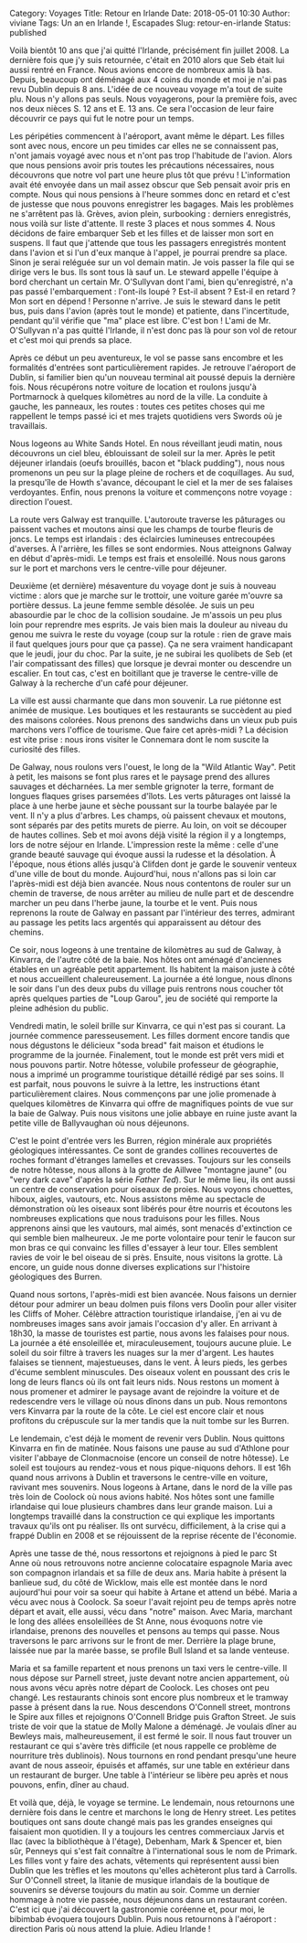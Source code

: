 Category: Voyages
Title: Retour en Irlande
Date: 2018-05-01 10:30
Author: viviane
Tags: Un an en Irlande !, Escapades
Slug: retour-en-irlande
Status: published

Voilà bientôt 10 ans que j'ai quitté l'Irlande, précisément fin juillet 2008. La dernière fois que j'y suis retournée, c'était en 2010 alors que Seb était lui aussi rentré en France. Nous avions encore de nombreux amis là bas. Depuis, beaucoup ont déménagé aux 4 coins du monde et moi je n'ai pas revu Dublin depuis 8 ans. L'idée de ce nouveau voyage m'a tout de suite plu. Nous n'y allons pas seuls. Nous voyagerons, pour la première fois, avec nos deux nièces S. 12 ans et E. 13 ans. Ce sera l'occasion de leur faire découvrir ce pays qui fut le notre pour un temps.

Les péripéties commencent à l'aéroport, avant même le départ. Les filles sont avec nous, encore un peu timides car elles ne se connaissent pas, n'ont jamais voyagé avec nous et n'ont pas trop l'habitude de l'avion. Alors que nous pensions avoir pris toutes les précautions nécessaires, nous découvrons que notre vol part une heure plus tôt que prévu ! L'information avait été envoyée dans un mail assez obscur que Seb pensait avoir pris en compte. Nous qui nous pensions à l'heure sommes donc en retard et c'est de justesse que nous pouvons enregistrer les bagages. Mais les problèmes ne s'arrêtent pas là. Grèves, avion plein, surbooking : derniers enregistrés, nous voilà sur liste d'attente. Il reste 3 places et nous sommes 4. Nous décidons de faire embarquer Seb et les filles et de laisser mon sort en suspens. Il faut que j'attende que tous les passagers enregistrés montent dans l'avion et si l'un d'eux manque à l'appel, je pourrai prendre sa place. Sinon je serai reléguée sur un vol demain matin. Je vois passer la file qui se dirige vers le bus. Ils sont tous là sauf un. Le steward appelle l'équipe à bord cherchant un certain Mr. O'Sullyvan dont l'ami, bien qu'enregistré, n'a pas passé l'embarquement : l'ont-ils loupé ? Est-il absent ? Est-il en retard ?  Mon sort en dépend ! Personne n'arrive. Je suis le steward dans le petit bus, puis dans l'avion (après tout le monde) et patiente, dans l'incertitude, pendant qu'il vérifie que "ma" place est libre. C'est bon ! L'ami de Mr. O'Sullyvan n'a pas quitté l'Irlande, il n'est donc pas là pour son vol de retour et c'est moi qui prends sa place.

Après ce début un peu aventureux, le vol se passe sans encombre et les formalités d'entrées sont particulièrement rapides. Je retrouve l'aéroport de Dublin, si familier bien qu'un nouveau terminal ait poussé depuis la dernière fois. Nous récupérons notre voiture de location et roulons jusqu'à Portmarnock à quelques kilomètres au nord de la ville. La conduite à gauche, les panneaux, les routes : toutes ces petites choses qui me rappellent le temps passé ici et mes trajets quotidiens vers Swords où je travaillais.

Nous logeons au White Sands Hotel. En nous réveillant jeudi matin, nous découvrons un ciel bleu, éblouissant de soleil sur la mer. Après le petit déjeuner irlandais  (oeufs brouillés, bacon et "black pudding"), nous nous promenons un peu sur la plage pleine de rochers et de coquillages. Au sud, la presqu'île de Howth s'avance, découpant le ciel et la mer de ses falaises verdoyantes. Enfin, nous prenons la voiture et commençons notre voyage : direction l'ouest.

La route vers Galway est tranquille. L'autoroute traverse les pâturages ou paissent vaches et moutons ainsi que les champs de tourbe fleuris de joncs. Le temps est irlandais : des éclaircies lumineuses entrecoupées d'averses. À l'arrière, les filles se sont endormies. Nous atteignons Galway en début d'après-midi. Le temps est frais et ensoleillé. Nous nous garons sur le port et marchons vers le centre-ville pour déjeuner.

Deuxième (et dernière) mésaventure du voyage dont je suis à nouveau victime : alors que je marche sur le trottoir, une voiture garée m'ouvre sa portière dessus. La jeune femme semble désolée. Je suis un peu abasourdie par le choc de la collision soudaine. Je m'assois un peu plus loin pour reprendre mes esprits. Je vais bien mais la douleur au niveau du genou me suivra le reste du voyage  (coup sur la rotule : rien de grave mais il faut quelques jours pour que ça passe). Ça ne sera vraiment handicapant que le jeudi, jour du choc. Par la suite, je ne subirai les quolibets de Seb (et l'air compatissant des filles) que lorsque je devrai monter ou descendre un escalier. En tout cas, c'est en boitillant que je traverse le centre-ville de Galway à la recherche d'un café pour déjeuner.

La ville est aussi charmante que dans mon souvenir. La rue piétonne est animée de musique. Les boutiques et les restaurants se succèdent au pied des maisons colorées. Nous prenons des sandwichs dans un vieux pub puis marchons vers l'office de tourisme. Que faire cet après-midi ?  La décision est vite prise : nous irons visiter le Connemara dont le nom suscite la curiosité des filles.

De Galway, nous roulons vers l'ouest, le long de la "Wild Atlantic Way". Petit à petit, les maisons se font plus rares et le paysage prend des allures sauvages et décharnées. La mer semble grignoter la terre, formant de longues flaques grises parsemées d'îlots. Les verts pâturages ont laissé la place à une herbe jaune et sèche poussant sur la tourbe balayée par le vent. Il n'y a plus d'arbres. Les champs, où paissent chevaux et moutons, sont séparés par des petits murets de pierre. Au loin, on voit se découper de hautes collines. Seb et moi avons déjà visité la région il y a longtemps, lors de notre séjour en Irlande. L'impression reste la même : celle d'une grande beauté sauvage qui évoque aussi la rudesse et la désolation. À l'époque, nous étions allés jusqu'à Clifden dont je garde le souvenir venteux d'une ville de bout du monde. Aujourd'hui, nous n'allons pas si loin car l'après-midi est déjà bien avancée. Nous nous contentons de rouler sur un chemin de traverse, de nous arrêter au milieu de nulle part et de descendre marcher un peu dans l'herbe jaune, la tourbe et le vent. Puis nous reprenons la route de Galway en passant par l'intérieur des terres, admirant au passage les petits lacs argentés qui apparaissent au détour des chemins.

Ce soir, nous logeons à une trentaine de kilomètres au sud de Galway, à Kinvarra, de l'autre côté de la baie. Nos hôtes ont aménagé d'anciennes étables en un agréable petit appartement. Ils habitent la maison juste à côté et nous accueillent  chaleureusement. La journée a été longue, nous dînons le soir dans l'un des deux pubs du village puis rentrons nous coucher tôt après quelques parties de "Loup Garou", jeu de société qui remporte la pleine adhésion du public.

Vendredi matin, le soleil brille sur Kinvarra, ce qui n'est pas si courant. La journée commence paresseusement. Les filles dorment encore tandis que nous dégustons le délicieux "soda bread" fait maison et étudions le programme de la journée. Finalement, tout le monde est prêt vers midi et nous pouvons partir. Notre hôtesse, volubile professeur de géographie, nous a imprimé un programme touristique détaillé rédigé par ses soins. Il est parfait, nous pouvons le suivre à la lettre, les instructions étant particulièrement claires. Nous commençons par une jolie promenade à quelques kilomètres de Kinvarra qui offre de magnifiques points de vue sur la baie de Galway. Puis nous visitons une jolie abbaye en ruine juste avant la petite ville de Ballyvaughan où nous déjeunons. 

C'est le point d'entrée vers les Burren, région minérale aux propriétés géologiques intéressantes. Ce sont de grandes collines recouvertes de roches formant d'étranges lamelles et crevasses. Toujours sur les conseils de notre hôtesse, nous allons à la grotte de Aillwee "montagne jaune" (ou "very dark cave" d'après la série *Father Ted*). Sur le même lieu, ils ont aussi un centre de conservation pour oiseaux de proies. Nous voyons chouettes, hiboux, aigles, vautours, etc. Nous assistons même au spectacle de démonstration où les oiseaux sont libérés pour être nourris et écoutons les nombreuses explications que nous traduisons pour les filles. Nous apprenons ainsi que les vautours, mal aimés, sont menacés d'extinction ce qui semble bien malheureux. Je me porte volontaire pour tenir le faucon sur mon bras ce qui convainc les filles d'essayer à leur tour. Elles semblent ravies de voir le bel oiseau de si près. Ensuite, nous visitons la grotte. Là encore, un guide nous donne diverses explications sur l'histoire géologiques des Burren.

Quand nous sortons, l'après-midi est bien avancée. Nous faisons un dernier détour pour admirer un beau dolmen puis filons vers Doolin pour aller visiter les Cliffs of Moher. Célèbre attraction touristique irlandaise, j'en ai vu de nombreuses images sans avoir jamais l'occasion d'y aller. En arrivant à 18h30, la masse de touristes est partie, nous avons les falaises pour nous. La journée a été ensoleillée et, miraculeusement, toujours aucune pluie. Le soleil du soir filtre à travers les nuages sur la mer d'argent. Les hautes falaises se tiennent, majestueuses, dans le vent. À leurs pieds, les gerbes d'écume semblent minuscules. Des oiseaux volent en poussant des cris le long de leurs flancs où ils ont fait leurs nids. Nous restons un moment à nous promener et admirer le paysage avant de rejoindre la voiture et de redescendre vers le village où nous dînons dans un pub. Nous remontons vers Kinvarra par la route de la côte. Le ciel est encore clair et nous profitons du crépuscule sur la mer tandis que la nuit tombe sur les Burren.

Le lendemain, c'est déjà le moment de revenir vers Dublin. Nous quittons Kinvarra en fin de matinée. Nous faisons une pause au sud d'Athlone pour visiter l'abbaye de Clonmacnoise (encore un conseil de notre hôtesse). Le soleil est toujours au rendez-vous et nous pique-niquons dehors. Il est 16h quand nous arrivons à Dublin et traversons le centre-ville en voiture, ravivant mes souvenirs. Nous logeons à Artane, dans le nord de la ville pas très loin de Coolock où nous avions habité. Nos hôtes sont une famille irlandaise qui loue plusieurs chambres dans leur grande maison. Lui a longtemps travaillé dans la construction ce qui explique les importants travaux qu'ils ont pu réaliser. Ils ont survécu, difficilement, à la crise qui a frappé Dublin en 2008 et se réjouissent de la reprise récente de l'économie.

Après une tasse de thé, nous ressortons et rejoignons à pied le parc St Anne où nous retrouvons notre ancienne colocataire espagnole Maria avec son compagnon irlandais et sa fille de deux ans. Maria habite à présent la banlieue sud, du côté de Wicklow, mais elle est montée dans le nord aujourd'hui pour voir sa soeur qui habite à Artane et attend un bébé. Maria a vécu avec nous à Coolock. Sa soeur l'avait rejoint peu de temps après notre départ et avait, elle aussi, vécu dans "notre" maison. Avec Maria, marchant le long des allées ensoleillées de St Anne, nous évoquons notre vie irlandaise, prenons des nouvelles et pensons au temps qui passe. Nous traversons le parc arrivons sur le front de mer. Derrière la plage brune, laissée nue par la marée basse, se profile Bull Island et sa lande venteuse. 

Maria et sa famille repartent et nous prenons un taxi vers le centre-ville. Il nous dépose sur Parnell street, juste devant notre ancien appartement, où nous avons vécu après notre départ de Coolock. Les choses ont peu changé. Les restaurants chinois sont encore plus nombreux et le tramway passe à présent dans la rue. Nous descendons O'Connell street, montrons le Spire aux filles et rejoignons O'Connell Bridge puis Grafton Street. Je suis triste de voir que la statue de Molly Malone a déménagé. Je voulais dîner au Bewleys mais, malheureusement, il est fermé le soir. Il nous faut trouver un restaurant ce qui s'avère très difficile (et nous rappelle ce problème de nourriture très dublinois). Nous tournons en rond pendant presqu'une heure avant de nous asseoir, épuisés et affamés, sur une table en extérieur dans un  restaurant de burger. Une table à l'intérieur se libère peu après et nous pouvons, enfin, dîner au chaud.

Et voilà que, déjà, le voyage se termine. Le lendemain, nous retournons une dernière fois dans le centre et marchons le long de Henry street. Les petites boutiques ont sans doute changé mais pas les grandes enseignes qui faisaient mon quotidien. Il y a toujours les centres commerciaux Jarvis et Ilac (avec la bibliothèque à l'étage), Debenham, Mark & Spencer et, bien sûr, Penneys qui s'est fait connaître à l'international sous le nom de Primark. Les filles vont y faire des achats, vêtements qui représentent aussi bien Dublin que les trèfles et les moutons qu'elles achèteront plus tard à Carrolls. Sur O'Connell street, la litanie de musique irlandais de la boutique de souvenirs se déverse toujours du matin au soir. Comme un dernier hommage à notre vie passée, nous déjeunons dans un restaurant coréen. C'est ici que j'ai découvert la gastronomie coréenne et, pour moi, le bibimbab évoquera toujours Dublin. Puis nous retournons à l'aéroport : direction Paris où nous attend la pluie. Adieu Irlande ! 

